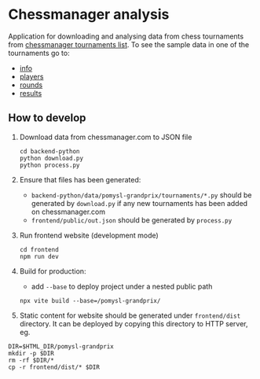 # Chessmanager analysis

Application for downloading and analysing data from chess tournaments from [chessmanager tournaments list](https://www.chessmanager.com/en/tournaments?name=Pomysl+GrandPrix). To see the sample data in one of the tournaments go to:
- [info](https://www.chessmanager.com/en/tournaments/6247242935042048)
- [players](https://www.chessmanager.com/en/tournaments/6247242935042048/players)
- [rounds](https://www.chessmanager.com/en/tournaments/6247242935042048/rounds)
- [results](https://www.chessmanager.com/en/tournaments/6247242935042048/results)

## How to develop

1. Download data from chessmanager.com to JSON file

    ```
    cd backend-python
    python download.py
    python process.py
    ```

2. Ensure that files has been generated:
    - `backend-python/data/pomysl-grandprix/tournaments/*.py` should be generated by `download.py` if any new tournaments has been added on chessmanager.com
    - `frontend/public/out.json` should be generated by `process.py`

3. Run frontend website (development mode)
    ```
    cd frontend
    npm run dev
    ```

4. Build for production:
    - add `--base` to deploy project under a nested public path
    ```
    npx vite build --base=/pomysl-grandprix/
    ```

5. Static content for website should be generated under `frontend/dist` directory. It can be deployed by copying this directory to HTTP server, eg.
```
DIR=$HTML_DIR/pomysl-grandprix
mkdir -p $DIR
rm -rf $DIR/*
cp -r frontend/dist/* $DIR
```
